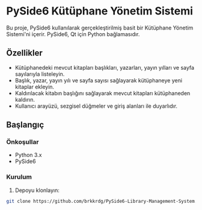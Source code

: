 # PySide6 Kütüphane Yönetim Sistemi

Bu proje, PySide6 kullanılarak gerçekleştirilmiş basit bir Kütüphane Yönetim Sistemi'ni içerir. PySide6, Qt için Python bağlamasıdır.

## Özellikler

- Kütüphanedeki mevcut kitapları başlıkları, yazarları, yayın yılları ve sayfa sayılarıyla listeleyin.
- Başlık, yazar, yayın yılı ve sayfa sayısı sağlayarak kütüphaneye yeni kitaplar ekleyin.
- Kaldırılacak kitabın başlığını sağlayarak mevcut kitapları kütüphaneden kaldırın.
- Kullanıcı arayüzü, sezgisel düğmeler ve giriş alanları ile duyarlıdır.

## Başlangıç

### Önkoşullar

- Python 3.x
- PySide6

### Kurulum

1. Depoyu klonlayın:

```bash
git clone https://github.com/brkkrdg/PySide6-Library-Management-System.git
